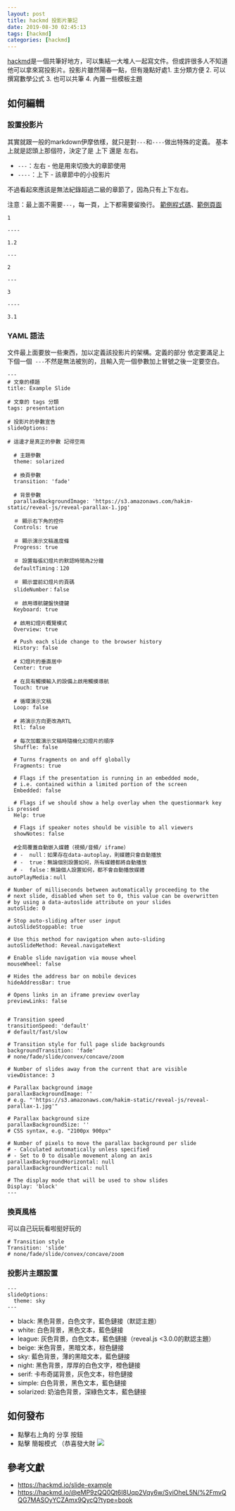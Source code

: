 ```yaml
---
layout: post
title: hackmd 投影片筆記
date: 2019-08-30 02:45:13
tags: [hackmd]
categories: [hackmd]
---
```


[hackmd](https://hackmd.io/)是一個共筆好地方，可以集結一大堆人一起寫文件。但或許很多人不知道他可以拿來寫投影片。投影片雖然陽春一點，但有幾點好處1. 主分類方便 2. 可以撰寫數學公式 3. 也可以共筆 4. 內置一些模板主題


## 如何編輯

### 設置投影片

其實就跟一般的markdown伊摩依樣，就只是對`---`和`----`做出特殊的定義。
基本上就是認頭上那個符，決定了是 上下 還是 左右。
* `---`：左右 - 他是用來切換大的章節使用
* `----`：上下 - 該章節中的小投影片

不過看起來應該是無法紀錄超過二級的章節了，因為只有上下左右。

注意：最上面不需要`---`，每一頁，上下都需要留換行。
[範例程式碼](https://hackmd.io/cDqdPVoMSRmdNta5MOv0Hw)、[範例頁面](https://hackmd.io/@doge/SJarVwIBB#/)

```
1

----

1.2

---

2

---

3

----

3.1
```

### YAML 語法

文件最上面要放一些東西，加以定義該投影片的架構。定義的部分 依定要滿足上下個一個`
---`不然是無法被別的，且輸入完一個參數加上冒號之後一定要空白。

```
---
# 文章的標題
title: Example Slide

# 文章的 tags 分類
tags: presentation

# 投影片的參數宣吿
slideOptions:

# 這邊才是真正的參數 記得空兩

  # 主題參數
  theme: solarized
  
  # 換頁參數
  transition: 'fade'
  
  # 背景參數
  parallaxBackgroundImage: 'https://s3.amazonaws.com/hakim-static/reveal-js/reveal-parallax-1.jpg'
  
  ＃ 顯示右下角的控件
  Controls: true
  
  ＃ 顯示演示文稿進度條
  Progress: true
  
  ＃ 設置每張幻燈片的默認時間為2分鐘
  defaultTiming：120
  
  ＃ 顯示當前幻燈片的頁碼
  slideNumber：false
  
  ＃ 啟用導航鍵盤快捷鍵
  Keyboard: true
  
  # 啟用幻燈片概覽模式
  Overview: true

  # Push each slide change to the browser history
  History: false
  
  # 幻燈片的垂直居中
  Center: true

  # 在具有觸摸輸入的設備上啟用觸摸導航
  Touch: true

  # 循環演示文稿
  Loop: false

  # 將演示方向更改為RTL
  Rtl: false

  # 每次加載演示文稿時隨機化幻燈片的順序
  Shuffle: false

  # Turns fragments on and off globally
  Fragments: true

  # Flags if the presentation is running in an embedded mode,
  # i.e. contained within a limited portion of the screen
  Embedded: false

  # Flags if we should show a help overlay when the questionmark key is pressed
  Help: true

  # Flags if speaker notes should be visible to all viewers
  showNotes: false

  #全局覆蓋自動嵌入媒體（視頻/音頻/ iframe）
  # -  null：如果存在data-autoplay，則媒體只會自動播放
  # -  true：無論個別設置如何，所有媒體都將自動播放
  # -  false：無論個人設置如何，都不會自動播放媒體
autoPlayMedia：null

# Number of milliseconds between automatically proceeding to the
# next slide, disabled when set to 0, this value can be overwritten
# by using a data-autoslide attribute on your slides
autoSlide: 0

# Stop auto-sliding after user input
autoSlideStoppable: true

# Use this method for navigation when auto-sliding
autoSlideMethod: Reveal.navigateNext

# Enable slide navigation via mouse wheel
mouseWheel: false

# Hides the address bar on mobile devices
hideAddressBar: true

# Opens links in an iframe preview overlay
previewLinks: false


# Transition speed
transitionSpeed: 'default'
# default/fast/slow

# Transition style for full page slide backgrounds
backgroundTransition: 'fade'
# none/fade/slide/convex/concave/zoom

# Number of slides away from the current that are visible
viewDistance: 3

# Parallax background image
parallaxBackgroundImage: ''
# e.g. "'https://s3.amazonaws.com/hakim-static/reveal-js/reveal-parallax-1.jpg'"

# Parallax background size
parallaxBackgroundSize: ''
# CSS syntax, e.g. "2100px 900px"

# Number of pixels to move the parallax background per slide
# - Calculated automatically unless specified
# - Set to 0 to disable movement along an axis
parallaxBackgroundHorizontal: null
parallaxBackgroundVertical: null

# The display mode that will be used to show slides
Display: 'block'
---
```
### 換頁風格
可以自己玩玩看啦挺好玩的

```
# Transition style
Transition: 'slide'
# none/fade/slide/convex/concave/zoom
```

### 投影片主題設置

```
---
slideOptions:
  theme: sky
---
```

* black: 黑色背景，白色文字，藍色鏈接（默認主題）
* white: 白色背景，黑色文本，藍色鏈接
* league: 灰色背景，白色文本，藍色鏈接（reveal.js &lt;3.0.0的默認主題）
* beige: 米色背景，黑暗文本，棕色鏈接
* sky: 藍色背景，薄的黑暗文本，藍色鏈接
* night: 黑色背景，厚厚的白色文字，橙色鏈接
* serif: 卡布奇諾背景，灰色文本，棕色鏈接
* simple: 白色背景，黑色文本，藍色鏈接
* solarized: 奶油色背景，深綠色文本，藍色鏈接

## 如何發布
* 點擊右上角的 分享 按鈕
* 點擊 簡報模式 （恭喜發大財
![](/image/hackmd1.png)

## 參考文獻
* https://hackmd.io/slide-example
* https://hackmd.io/@eMP9zQQ0Qt6I8Uqp2Vqy6w/SyiOheL5N/%2FmvQQG7MASOyYCZAmx9QycQ?type=book
